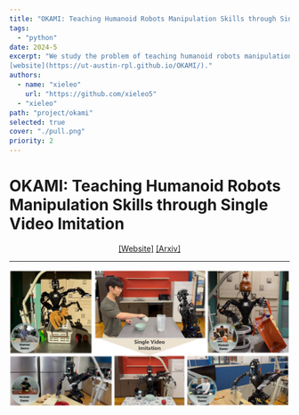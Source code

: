 ```yaml
---
title: "OKAMI: Teaching Humanoid Robots Manipulation Skills through Single Video Imitation"
tags:
  - "python"
date: 2024-5
excerpt: "We study the problem of teaching humanoid robots manipulation skills by imitating from single video demonstrations. We introduce OKAMI, a method that generates a manipulation plan from a single RGB-D video and derives a policy for execution. At the heart of our approach is object-aware retargeting, which enables the humanoid robot to mimic the human motions in an RGB-D video while adjusting to different object locations during deployment. OKAMI uses open-world vision models to identify task-relevant objects and retarget the body motions and hand poses separately.  Our experiments show that OKAMI  achieves strong generalizations across varying visual and spatial conditions, outperforming the state-of-the-art baseline on open-world imitation from observation. Furthermore, OKAMI rollout trajectories are leveraged to train closed-loop visuomotor policies, which achieve an average success rate of 79.2% without the need for labor-intensive teleoperation. More videos can be found on our 
[website](https://ut-austin-rpl.github.io/OKAMI/)." 
authors:
  - name: "xieleo"
    url: "https://github.com/xieleo5"
  - "xieleo"
path: "project/okami"
selected: true
cover: "./pull.png"
priority: 2
---
```


# OKAMI: Teaching Humanoid Robots Manipulation Skills through Single Video Imitation
<div align="center">

[[Website]](https://ut-austin-rpl.github.io/OKAMI/)
[[Arxiv]](https://arxiv.org/abs/2410.11792)
______________________________________________________________________

![](./pull.png)

</div>